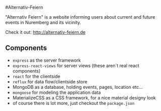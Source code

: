 #Alternativ-Feiern

"Alternativ Feiern" is a website informing users about current and future events in Nuremberg and its vicinity. 

Check it out: http://alternativ-feiern.de

## Components

- `express` as the server framework
- `express-react-views` for server views (these aren´t real react components)
- `react` for the clientside
- `reflux` for data flow/clientside store
- MongoDB as a database, holding events, pages, location etc...
- `mongoose` for modeling the application data
- MaterializeCSS as a CSS framework, for a nice material designy look
- of course there is lot more, just checkout the `package.json`


